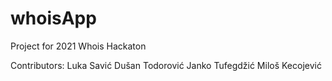 # whoisApp
Project for 2021 Whois Hackaton

Contributors:
Luka Savić
Dušan Todorović
Janko Tufegdžić
Miloš Kecojević
